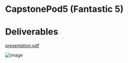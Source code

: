 # CapstonePod5 (Fantastic 5)

# Deliverables
[presentation.pdf](https://github.com/raguilarsoriano/CapstonePod5/files/10886040/presentation.pdf)



![image](https://user-images.githubusercontent.com/125094602/222835629-f68ac1f2-aa42-4001-9d50-d273a9f19695.png)
